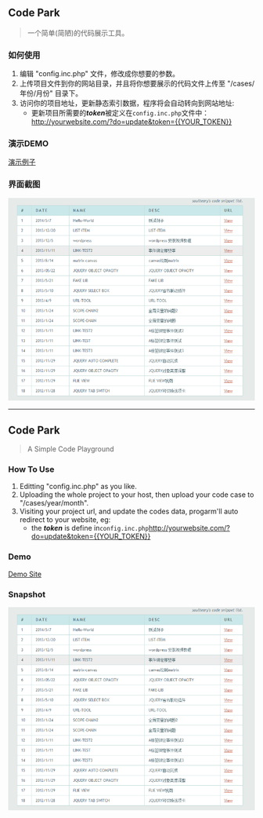 ## Code Park ##

> 一个简单(简陋)的代码展示工具。

### 如何使用 ###

 1. 编辑 "config.inc.php" 文件，修改成你想要的参数。
 2. 上传项目文件到你的网站目录，并且将你想要展示的代码文件上传至 "/cases/年份/月份" 目录下。
 3. 访问你的项目地址，更新静态索引数据，程序将会自动转向到网站地址:
    - 更新项目所需要的***token***被定义在```config.inc.php```文件中：http://yourwebsite.com/?do=update&token={{YOUR_TOKEN}}

### 演示DEMO ###

[演示例子](http://demo.soulteary.com)

### 界面截图 ###

![例子截图](./snapshot/snapshot.png)

---

## Code Park ##

> A Simple Code Playground

### How To Use ###

 1. Editting "config.inc.php" as you like.
 2. Uploading the whole project to your host, then upload your code case to "/cases/year/month".
 3. Visiting your project url, and update the codes data, progarm'll auto redirect to your website, eg:
    - the ***token*** is define in```config.inc.php```http://yourwebsite.com/?do=update&token={{YOUR_TOKEN}}

### Demo ###

[Demo Site](http://demo.soulteary.com)

### Snapshot ###

![Demo Picuture](./snapshot/snapshot.png)